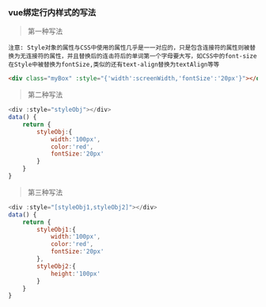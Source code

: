 







### vue绑定行内样式的写法

> 第一种写法  

`注意: Style对象的属性与CSS中使用的属性几乎是一一对应的，只是包含连接符的属性则被替换为无连接符的属性，并且替换后的连击符后的单词第一个字母要大写，如CSS中的font-size在Style中被替换为fontSize,类似的还有text-align替换为textAlign等等`

```html
<div class="myBox" :style="{'width':screenWidth,'fontSize':'20px'}"></div>
```

> 第二种写法

```js
<div :style="styleObj"></div>
data() {
	return {
		styleObj:{
            width:'100px',
            color:'red',
            fontSize:'20px'
        }
	}
}
```

> 第三种写法

```js
<div :style="[styleObj1,styleObj2]"></div>
data() {
	return {
		styleObj1:{
            width:'100px',
            color:'red',
            fontSize:'20px'
        },
        styleObj2:{
            height:'100px'
        }
	}
}
```
